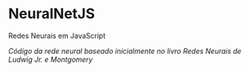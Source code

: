 # NeuralNetJS
Redes Neurais em JavaScript

*Código da rede neural baseado inicialmente no livro Redes Neurais de Ludwig Jr. e Montgomery*
